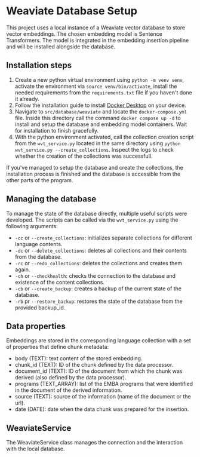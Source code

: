 # Weaviate Database Setup

This project uses a local instance of a Weaviate vector database to store vector embeddings. The chosen embedding model is Sentence Transformers. The model is integrated in the embedding insertion pipeline and will be installed alongside the database.

## Installation steps
1. Create a new python virtual environment using `python -m venv venv`, activate the environment via `source venv/bin/activate`, install the needed requirements from the `requirements.txt` file if you haven't done it already.
2. Follow the installation guide to install [Docker Desktop](https://docs.docker.com/desktop/) on your device.
3. Navigate to `src/database/weaviate` and locate the `docker-compose.yml` file. Inside this directory call the command `docker compose up -d` to install and setup the database and embedding model containers. Wait for installation to finish gracefully.
4. With the python environment activated, call the collection creation script from the `wvt_service.py` located in the same directory using `python wvt_service.py --create_collections`. Inspect the logs to check whether the creation of the collections was successfull.

If you've managed to setup the database and create the collections, the installation process is finished and the database is accessible from the other parts of the program.

## Managing the database 
To manage the state of the database directly, multiple useful scripts were developed. The scripts can be called via the `wvt_service.py` using the following arguments:

- `-cc` or `--create_collections`: initializes separate collections for different language contents.
- `-dc` or `--delete_collections`: deletes all collections and their contents from the database.
- `-rc` or `--redo_collections`: deletes the collections and creates them again.
- `-ch` or `--checkhealth`: checks the connection to the database and existence of the content collections.
- `-cb` or `--create_backup`: creates a backup of the current state of the database.
- `-rb` pr `--restore_backup`: restores the state of the database from the provided backup\_id.

## Data properties
Embeddings are stored in the corresponding language collection with a set of properties that define chunk metadata:

- body (TEXT): text content of the stored embedding.
- chunk\_id (TEXT): ID of the chunk defined by the data processor.
- document\_id (TEXT): ID of the document from which the chunk was derived (also defined by the data processor).
- programs (TEXT\_ARRAY): list of the EMBA programs that were identified in the document of the derived information.
- source (TEXT): source of the information (name of the document or the url).
- date (DATE): date when the data chunk was prepared for the insertion.


## WeaviateService
The WeaviateService class manages the connection and the interaction with the local database.
